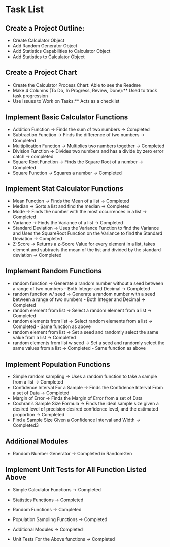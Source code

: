 # Task List

## Create a Project Outline:
  * Create Calculator Object
  * Add Random Generator Object
  * Add Statistics Capabilities to Calculator Object 
  * Add Statistics to Calculator Object 
  
  
## Create a Project Chart
  * Create the Calculator Process Chart: Able to see the Readme 
  * Make 4 Columns (To Do, In Progress, Review, Done):** Used to track task progression
  * Use Issues to Work on Tasks:** Acts as a checklist
   
## Implement Basic Calculator Functions
  * Addition Function -> Finds the sum of two numbers -> Completed
  * Subtraction Function -> Finds the difference of two numbers -> Completed
  * Multiplication Function -> Multiplies two numbers together -> Completed 
  * Division Function -> Divides two numbers and has a divide by zero error catch -> completed
  * Square Root Function -> Finds the Square Root of a number -> Completed
  * Square Function -> Squares a number -> Completed
  
  
## Implement Stat Calculator Functions
  * Mean Function -> Finds the Mean of a list -> Completed
  * Median -> Sorts a list and find the median -> Completed
  * Mode -> Finds the number with the most occurrences in a list -> Completed
  * Variance -> Finds the Variance of a list -> Completed
  * Standard Deviation -> Uses the Variance Function to find the Variance and Uses the SquareRoot Function on the Variance to find the Standard Deviation -> Completed
  * Z-Score -> Returns a z-Score Value for every element in a list, takes element and subtracts the mean of the list and divided by the standard deviation -> Completed

## Implement Random Functions
  * random function -> Generate a random number without a seed between a range of two numbers - Both Integer and Decimal -> Completed
  * random function w/ seed -> Generate a random number with a seed between a range of two numbers - Both Integer and Decimal -> Completed
  * random element from list -> Select a random element from a list -> Completed
  * random elements from list -> Select random elements from a list -> Completed - Same function as above
  * random element from list -> Set a seed and randomly select the same value from a list -> Completed
  * random elements from list w seed -> Set a seed and randomly select the same values from a list  -> Completed - Same function as above
  
  
## Implement Population Functions
  * Simple random sampling -> Uses a random function to take a sample from a list -> Completed
  * Confidence Interval For a Sample -> Finds the Confidence Interval From a set of Data -> Completed
  * Margin of Error -> Finds the Margin of Error from a set of Data
  * Cochran’s Sample Size Formula -> Finds the ideal sample size given a desired level of precision desired confidence level, and the estimated proportion -> Completed
  * Find a Sample Size Given a Confidence Interval and Width -> Completed3
  
## Additional Modules
  * Random Number Generator -> Completed in RandomGen

## Implement Unit Tests for All Function Listed Above
  * Simple Calculator Functions -> Completed
  * Statistics Functions -> Completed
  * Random Functions -> Completed
  * Population Sampling Functions -> Completed
  * Additional Modules -> Completed
  
  
  
  
  
  
  
  
  
  
  
  
  
  * Unit Tests For the Above functions -> Completed
